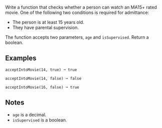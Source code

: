 Write a function that checks whether a person can watch an MA15+ rated movie. One of the following two conditions is required for admittance:

* The person is at least 15 years old.
* They have parental supervision.

The function accepts two parameters, `age` and `isSupervised`. Return a boolean.

## Examples
```
acceptIntoMovie(14, true) ➞ true

acceptIntoMovie(14, false) ➞ false

acceptIntoMovie(16, false) ➞ true
```
## Notes

* `age` is a decimal.
* `isSupervised` is a boolean.